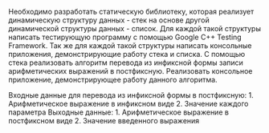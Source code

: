 Необходимо разработать статическую библиотеку, 
которая реализует динамическую структуру данных - стек на основе другой динамической структуры данных - список. 
Для каждой такой структуры написать тестирующую программу с помощью Google C++ Testing Framework. 
Так же для каждой такой структуры написать консольные приложения, демонстрирующие работу стека и списка.
С помощью стека реализовать алгоритм перевода из инфиксной формы записи арифметических выражений в постфиксную. 
Реализовать консольное приложение, демонстрирующее работу данного алгоритма. 

Входные данные для перевода из инфиксной формы в постфиксную:
	1. Арифметическое выражение в инфиксном виде
	2. Значение каждого параметра
Выходные данные:
	1. Арифметическое выражение в постфиксном виде
	2. Значение введенного выражения
